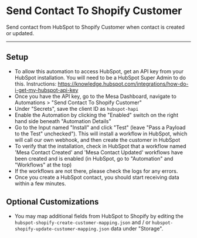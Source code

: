 # Send Contact To Shopify Customer

Send contact from HubSpot to Shopify Customer when contact is created or updated.

---
## Setup 
- To allow this automation to access HubSpot, get an API key from your HubSpot installation. You will need to be a HubSpot Super Admin to do this. Instructions: https://knowledge.hubspot.com/integrations/how-do-i-get-my-hubspot-api-key
- Once you have the API key, go to the Mesa Dashboard, navigate to Automations > "Send Contact To Shopify Customer"
- Under "Secrets", save the client ID as `hubspot-hapi`
- Enable the Automation by clicking the "Enabled" switch on the right hand side beneath "Automation Details"
- Go to the Input named "Install" and click "Test" (leave "Pass a Payload to the Test" unchecked"). This will install a workflow in HubSpot, which will call our own webhook, and then create the customer in HubSpot 
- To verify that the installation, check in HubSpot that a workflow named 'Mesa Contact Created' and 'Mesa Contact Updated' workflows have been created and is enabled (in HubSpot, go to "Automation" and "Workflows" at the top)
- If the workflows are not there, please check the logs for any errors.
- Once you create a HubSpot contact, you should start receiving data within a few minutes.

## Optional Customizations
- You may map additional fields from HubSpot to Shopify by editing the `hubspot-shopify-create-customer-mapping.json` and / or `hubspot-shopify-update-customer-mapping.json` data under "Storage".